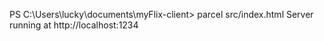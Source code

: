 PS C:\Users\lucky\documents\myFlix-client> parcel src/index.html Server running at http://localhost:1234

